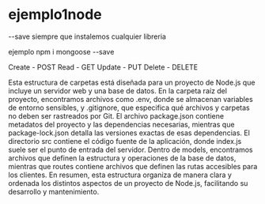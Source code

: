 # ejemplo1node

--save siempre que instalemos cualquier libreria

ejemplo npm i mongoose --save



Create - POST
Read - GET
Update - PUT
Delete - DELETE


Esta estructura de carpetas está diseñada para un proyecto de Node.js que incluye un servidor web y una base de datos. En la carpeta raíz del proyecto, encontramos archivos como .env, donde se almacenan variables de entorno sensibles, y .gitignore, que especifica qué archivos y carpetas no deben ser rastreados por Git. El archivo package.json contiene metadatos del proyecto y las dependencias necesarias, mientras que package-lock.json detalla las versiones exactas de esas dependencias. El directorio src contiene el código fuente de la aplicación, donde index.js suele ser el punto de entrada del servidor. Dentro de models, encontramos archivos que definen la estructura y operaciones de la base de datos, mientras que routes contiene archivos que definen las rutas accesibles para los clientes. En resumen, esta estructura organiza de manera clara y ordenada los distintos aspectos de un proyecto de Node.js, facilitando su desarrollo y mantenimiento.